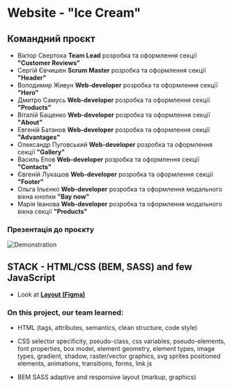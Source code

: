 # Website - "Ice Cream"

## Командний проєкт

- Віктор Свертока **Team Lead** розробка та оформлення секції **"Customer
  Reviews"**
- Сергій Євчишен **Scrum Master** розробка та оформлення секції **"Header"**
- Володимир Живун **Web-developer** розробка та оформлення секції **"Hero"**
- Дмитро Самусь **Web-developer** розробка та оформлення секції **"Products"**
- Віталій Бащенко **Web-developer** розробка та оформлення секції **"About"**
- Евгеній Батанов **Web-developer** розробка та оформлення секції
  **"Аdvantages"**
- Олександр Пуговський **Web-developer** розробка та оформлення секції
  **"Gallery"**
- Василь Епов **Web-developer** розробка та оформлення секції **"Contacts"**
- Євгеній Лукашов **Web-developer** розробка та оформлення секції **"Footer"**
- Ольга Ільєнко **Web-developer** розробка та оформлення модального вікна кнопки
  **"Bay now"**
- Марія Іванова **Web-developer** розробка та оформлення модального вікна секції
  **"Products"**

### Презентація до проєкту

![Demonstration](./assets/ice-cream-team.gif)

## STACK - HTML/CSS (BEM, SASS) and few JavaScript

- Look at
  [**Layout (Figma)**](https://www.figma.com/file/g8Av5GC8AqLyf4wqJblnJn/ice-cream?node-id=0%3A1&t=d4aS7PV3AfgJtxmH-1)

### On this project, our team learned:

- HTML (tags, attributes, semantics, clean structure, code style)

- CSS selector specificity, pseudo-class, css variables, pseudo-elements, font
  properties, box model, element geometry, element types, image types, gradient,
  shadow, raster/vector graphics, svg sprites positioned elements, animations,
  transitions, forms, link js

- BEM SASS adaptive and responsive layout (markup, graphics)
